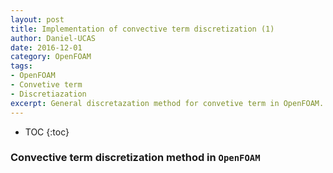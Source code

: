 ```yaml
---
layout: post
title: Implementation of convective term discretization (1)
author: Daniel-UCAS
date: 2016-12-01
category: OpenFOAM
tags:
- OpenFOAM
- Convetive term
- Discretiazation
excerpt: General discretazation method for convetive term in OpenFOAM.
---
```


* TOC
{:toc}

### Convective term discretization method in `OpenFOAM`
